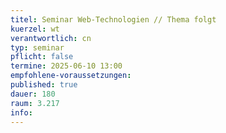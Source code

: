 ```yaml
---
titel: Seminar Web-Technologien // Thema folgt
kuerzel: wt
verantwortlich: cn
typ: seminar
pflicht: false
termine: 2025-06-10 13:00
empfohlene-voraussetzungen: 
published: true
dauer: 180
raum: 3.217
info: 
---
```



<!--## Infos und Material unter [Einführung in Rust](https://th-koeln.github.io/mi-master-wtw/workshops/2024/Rust/index/)-->

